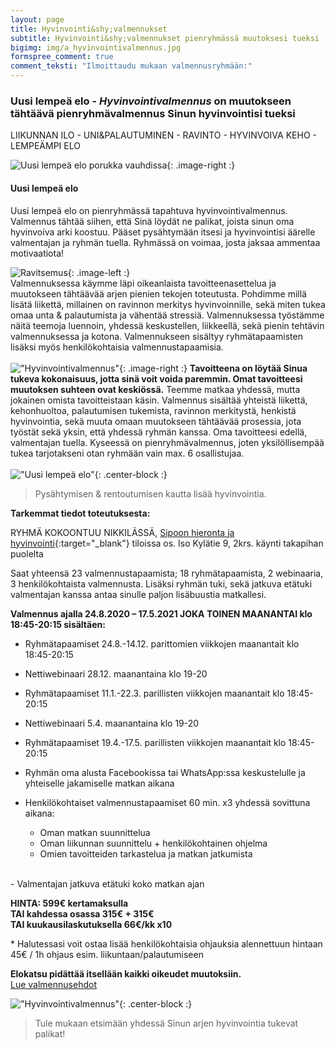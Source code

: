 ```yaml
---
layout: page
title: Hyvinvointi&shy;valmennukset
subtitle: Hyvinvointi&shy;valmennukset pienryhmässä muutoksesi tueksi
bigimg: img/a_hyvinvointivalmennus.jpg
formspree_comment: true
comment_teksti: "Ilmoittaudu mukaan valmennusryhmään:"
---
```

### Uusi lempeä elo - _Hyvinvointi&shy;valmennus_ on muutokseen tähtäävä pienryhmävalmennus Sinun hyvinvointisi tueksi 
<p></p>
<p class="otsikkolistapalkki">LIIKUNNAN ILO - UNI&PALAUTUMINEN - RAVINTO  - HYVINVOIVA KEHO - LEMPEÄMPI ELO</p>

![Uusi lempeä elo porukka vauhdissa](./img/pienryhmatreenit_6.jpg){: .image-right :}
#### Uusi lempeä elo  
Uusi lempeä elo on pienryhmässä tapahtuva hyvinvointivalmennus. Valmennus tähtää siihen, että Sinä löydät ne palikat, joista sinun oma
hyvinvoiva arki koostuu. Pääset pysähtymään itsesi ja hyvinvointisi äärelle valmentajan ja ryhmän tuella. Ryhmässä on voimaa, josta jaksaa ammentaa motivaatiota! 

![Ravitsemus](/img/monipuolinenravitsemus.jpg "Ravinto"){: .image-left :}
<br/>
Valmennuksessa käymme läpi
oikeanlaista tavoitteenasettelua ja muutokseen tähtäävää arjen pienien tekojen toteutusta. Pohdimme millä lisätä liikettä,
millainen on ravinnon merkitys hyvinvoinnille, sekä miten tukea omaa unta & palautumista ja vähentää stressiä. Valmennuksessa
työstämme näitä teemoja luennoin, yhdessä keskustellen, liikkeellä, sekä pienin tehtävin valmennuksessa ja kotona. Valmennukseen sisältyy ryhmätapaamisten lisäksi myös henkilökohtaisia valmennustapaamisia.
<br/><br/>
!["Hyvinvointivalmennus"](/img/uusilempeaelo-hyvinvointivalmennus.jpg "Uusi lempeä elo - hyvinvointivalmennus"){: .image-right :}
**Tavoitteena on löytää Sinua tukeva kokonaisuus, jotta sinä voit voida paremmin.
Omat tavoitteesi muutoksen suhteen ovat keskiössä.** Teemme matkaa yhdessä, mutta jokainen omista tavoitteistaan käsin.
Valmennus sisältää yhteistä liikettä, kehonhuoltoa, palautumisen tukemista, ravinnon merkitystä, henkistä hyvinvointia, sekä muuta omaan muutokseen tähtäävää prosessia, jota työstät sekä yksin, että yhdessä ryhmän kanssa. Oma tavoitteesi edellä, valmentajan tuella. Kyseessä on pienryhmävalmennus, joten yksilöllisempää tukea tarjotakseni otan ryhmään vain max. 6 osallistujaa.
<br/><br/>
!["Uusi lempeä elo"](/img/uusilempeaelo4.jpg "Rentoutuminen"){: .center-block :}
> Pysähtymisen & rentoutumisen kautta lisää hyvinvointia.  

**Tarkemmat tiedot toteutuksesta:**

RYHMÄ KOKOONTUU NIKKILÄSSÄ, [Sipoon hieronta ja hyvinvointi](https://www.sipoonhierontajahyvinvointi.fi/){:target="_blank"} tiloissa
os. Iso Kylätie 9, 2krs. käynti takapihan puolelta 

Saat yhteensä 23 valmennustapaamista; 18 ryhmätapaamista, 2 webinaaria, 3 henkilökohtaista valmennusta. Lisäksi
ryhmän tuki, sekä jatkuva etätuki valmentajan kanssa antaa sinulle paljon lisäbuustia matkallesi.

**Valmennus ajalla 24.8.2020 – 17.5.2021 JOKA TOINEN MAANANTAI klo 18:45-20:15 sisältäen:**


- Ryhmätapaamiset 24.8.-14.12. parittomien viikkojen maanantait klo 18:45-20:15
- Nettiwebinaari 28.12. maanantaina klo 19-20
- Ryhmätapaamiset 11.1.-22.3. parillisten viikkojen maanantait klo 18:45-20:15
- Nettiwebinaari 5.4. maanantaina klo 19-20
- Ryhmätapaamiset 19.4.-17.5. parillisten viikkojen maanantait klo 18:45-20:15
- Ryhmän oma alusta Facebookissa tai WhatsApp:ssa keskustelulle ja yhteiselle jakamiselle matkan aikana


- Henkilökohtaiset valmennustapaamiset 60 min. x3 yhdessä sovittuna aikana:  
    - Oman matkan suunnittelua  
    - Oman liikunnan suunnittelu + henkilökohtainen ohjelma  
    - Omien tavoitteiden tarkastelua ja matkan jatkumista  
<br/>
- Valmentajan jatkuva etätuki koko matkan ajan  




**HINTA: 599€ kertamaksulla  
TAI kahdessa osassa 315€ + 315€  
TAI kuukausilaskutuksella 66€/kk x10**

\* Halutessasi voit ostaa lisää henkilökohtaisia ohjauksia alennettuun hintaan 45€ / 1h ohjaus esim. liikuntaan/palautumiseen

**Elokatsu pidättää itsellään kaikki oikeudet muutoksiin.**
<br/>
[Lue valmennusehdot](/valmennusehdot) 

!["Hyvinvointivalmennus"](/img/Kati2.jpg "Tervetuloa mukaan"){: .center-block :}
> Tule mukaan etsimään yhdessä Sinun arjen hyvinvointia tukevat palikat!